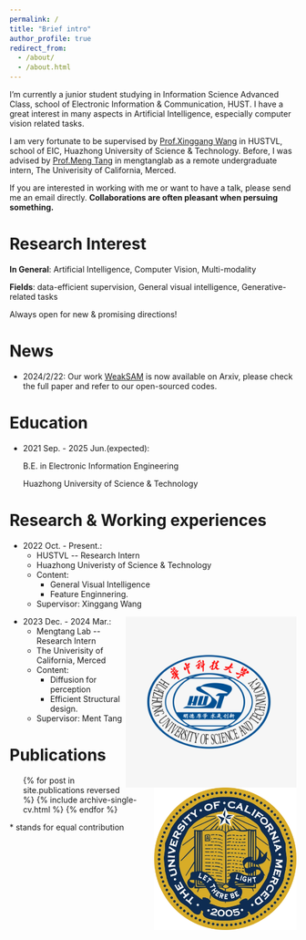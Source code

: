```yaml
---
permalink: /
title: "Brief intro"
author_profile: true
redirect_from: 
  - /about/
  - /about.html
---
```


I’m currently a junior student studying in Information Science Advanced Class, school
of Electronic Information & Communication, HUST. I have a great interest in many aspects in Artificial
Intelligence, especially computer vision related tasks.

<!-- Now I am doing a summer internship in VLLab, UCMerced, supervised by Prof Ming-Hsuan Yang, also working closely with Dr Lu Qi.  -->
I am very fortunate to be supervised by [Prof.Xinggang Wang](https://xwcv.github.io/) in HUSTVL, school of EIC, Huazhong University of Science & Technology. Before, I was advised by [Prof.Meng Tang](mengtang.org) in mengtanglab as a remote undergraduate intern, The Univerisity of California, Merced.

If you are interested in working with me or want to have a talk, please send me an email directly. __Collaborations are often pleasant when persuing something.__

Research Interest
======

__In General__: Artificial Intelligence, Computer Vision, Multi-modality

__Fields__: data-efficient supervision, General visual intelligence, Generative-related tasks

Always open for new & promising directions!

News
======
- 2024/2/22: Our work [WeakSAM](https://arxiv.org/abs/2402.14812) is now available on Arxiv, please check the full paper and refer to our open-sourced codes.

Education
======
<!-- * Ph.D in Version Control Theory, GitHub University, 2018 (expected)
* M.S. in Jekyll, GitHub University, 2014 -->
* 2021 Sep. - 2025 Jun.(expected):

  B.E. in Electronic Information Engineering

  Huazhong University of Science & Technology

Research & Working experiences
======
<!-- * 2024 May. - Present.: 
  * UCM VLLab -- Summer Intern
  * The University of California, Merced
  * Content: 
    * General Visual Intelligence
    * Feature Enginnering.
  * Supervisor: Ming-Hsuan Yang -->

* 2022 Oct. - Present.: 
  * HUSTVL -- Research Intern
  * Huazhong Univeristy of Science & Technology
  * Content: 
    * General Visual Intelligence
    * Feature Enginnering.
  * Supervisor: Xinggang Wang

<img align="right" src="../images/HUST.png" width = "300" height = "300" alt="HUST"/>

* 2023 Dec. - 2024 Mar.:
  * Mengtang Lab -- Research Intern
  * The Univerisity of California, Merced
  * Content: 
    * Diffusion for perception
    * Efficient Structural design.
  * Supervisor: Ment Tang
  
<img align="right" src="../images/Merced.webp" width = "250" height = "250" alt="UCMerced"/>

Publications
======
  <ul>{% for post in site.publications reversed %}
    {% include archive-single-cv.html %}
  {% endfor %}</ul>

  \* stands for equal contribution
